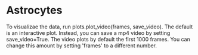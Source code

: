 # Astrocytes

To visualizae the data, run plots.plot_video(frames, save_video).
The default is an interactive plot. Instead, you can save a mp4 video by setting save_video=True.
The video plots by default the first 1000 frames. You can change this amount by setting 'frames' to a different number.
